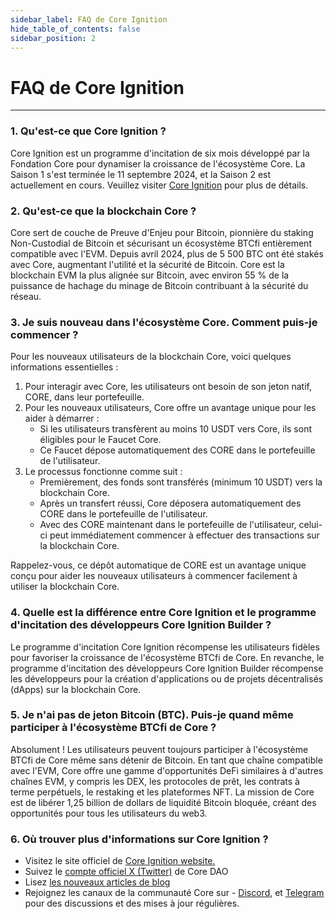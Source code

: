 ```yaml
---
sidebar_label: FAQ de Core Ignition
hide_table_of_contents: false
sidebar_position: 2
---
```


# FAQ de Core Ignition

---

### 1. Qu'est-ce que Core Ignition ?

Core Ignition est un programme d'incitation de six mois développé par la Fondation Core pour dynamiser la croissance de l'écosystème Core. La Saison 1 s'est terminée le 11 septembre 2024, et la Saison 2 est actuellement en cours. Veuillez visiter [Core Ignition](https://ignition.coredao.org) pour plus de détails.

### 2. Qu'est-ce que la blockchain Core ?

Core sert de couche de Preuve d'Enjeu pour Bitcoin, pionnière du staking Non-Custodial de Bitcoin et sécurisant un écosystème BTCfi entièrement compatible avec l'EVM. Depuis avril 2024, plus de 5 500 BTC ont été stakés avec Core, augmentant l'utilité et la sécurité de Bitcoin. Core est la blockchain EVM la plus alignée sur Bitcoin, avec environ 55 % de la puissance de hachage du minage de Bitcoin contribuant à la sécurité du réseau.

### 3. Je suis nouveau dans l'écosystème Core. Comment puis-je commencer ?

Pour les nouveaux utilisateurs de la blockchain Core, voici quelques informations essentielles :

1. Pour interagir avec Core, les utilisateurs ont besoin de son jeton natif, CORE, dans leur portefeuille.
2. Pour les nouveaux utilisateurs, Core offre un avantage unique pour les aider à démarrer :
   - Si les utilisateurs transfèrent au moins 10 USDT vers Core, ils sont éligibles pour le Faucet Core.
   - Ce Faucet dépose automatiquement des CORE dans le portefeuille de l'utilisateur.
3. Le processus fonctionne comme suit :
   - Premièrement, des fonds sont transférés (minimum 10 USDT) vers la blockchain Core.
   - Après un transfert réussi, Core déposera automatiquement des CORE dans le portefeuille de l'utilisateur.
   - Avec des CORE maintenant dans le portefeuille de l'utilisateur, celui-ci peut immédiatement commencer à effectuer des transactions sur la blockchain Core.

Rappelez-vous, ce dépôt automatique de CORE est un avantage unique conçu pour aider les nouveaux utilisateurs à commencer facilement à utiliser la blockchain Core.

### 4. Quelle est la différence entre Core Ignition et le programme d'incitation des développeurs Core Ignition Builder ?

Le programme d'incitation Core Ignition récompense les utilisateurs fidèles pour favoriser la croissance de l'écosystème BTCfi de Core. En revanche, le programme d'incitation des développeurs Core Ignition Builder récompense les développeurs pour la création d'applications ou de projets décentralisés (dApps) sur la blockchain Core.

### 5. Je n'ai pas de jeton Bitcoin (BTC). Puis-je quand même participer à l'écosystème BTCfi de Core ?

Absolument ! Les utilisateurs peuvent toujours participer à l'écosystème BTCfi de Core même sans détenir de Bitcoin. En tant que chaîne compatible avec l'EVM, Core offre une gamme d'opportunités DeFi similaires à d'autres chaînes EVM, y compris les DEX, les protocoles de prêt, les contrats à terme perpétuels, le restaking et les plateformes NFT. La mission de Core est de libérer 1,25 billion de dollars de liquidité Bitcoin bloquée, créant des opportunités pour tous les utilisateurs du web3.

### 6. Où trouver plus d'informations sur Core Ignition ?

- Visitez le site officiel de [Core Ignition website.](https://ignition.coredao.org/)
- Suivez le [compte officiel X (Twitter)](https://x.com/Coredao_Org) de Core DAO
- Lisez [les nouveaux articles de blog](https://coredao.org/explore/blog)
- Rejoignez les canaux de la communauté Core sur - [Discord](https://discord.com/invite/coredaoofficial), et [Telegram](https://t.me/CoreDAOTelegram) pour des discussions et des mises à jour régulières.

